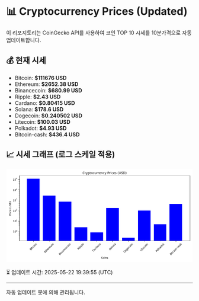 
# 📊 Cryptocurrency Prices (Updated)

이 리포지토리는 CoinGecko API를 사용하여 코인 TOP 10 시세를 10분가격으로 자동 업데이트합니다.

## 💰 현재 시세
- Bitcoin: **$111676 USD**
- Ethereum: **$2652.38 USD**
- Binancecoin: **$680.99 USD**
- Ripple: **$2.43 USD**
- Cardano: **$0.80415 USD**
- Solana: **$178.6 USD**
- Dogecoin: **$0.240502 USD**
- Litecoin: **$100.03 USD**
- Polkadot: **$4.93 USD**
- Bitcoin-cash: **$436.4 USD**

## 📈 시세 그래프 (로그 스케일 적용)
![Crypto Prices](crypto_prices.png)

⏳ 업데이트 시간: 2025-05-22 19:39:55 (UTC)

---
자동 업데이트 봇에 의해 관리됩니다.
